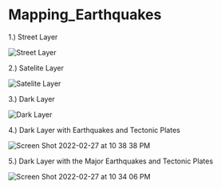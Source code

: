 # Mapping_Earthquakes

1.) Street Layer

![Street Layer](https://user-images.githubusercontent.com/93900628/155923888-b6456f81-99fd-4290-93c0-55eb37c7de52.png)

2.) Satelite Layer

![Satelite Layer](https://user-images.githubusercontent.com/93900628/155924160-04d344ee-8118-4b53-820a-cbe2991c0e66.png)

3.) Dark Layer

![Dark Layer](https://user-images.githubusercontent.com/93900628/155924788-2c94a4f9-e5a5-46a3-b66f-31bbb59edb56.png)

4.) Dark Layer with Earthquakes and Tectonic Plates

![Screen Shot 2022-02-27 at 10 38 38 PM](https://user-images.githubusercontent.com/93900628/155925189-30b72752-e8cb-402d-94ee-0586d174d0df.png)


5.) Dark Layer with the Major Earthquakes and Tectonic Plates

![Screen Shot 2022-02-27 at 10 34 06 PM](https://user-images.githubusercontent.com/93900628/155924839-3cf98416-1e43-41bf-9b70-4b92fb9307ee.png)

